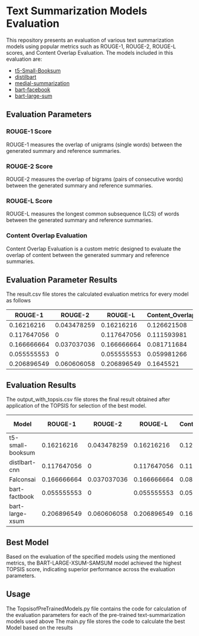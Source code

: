 # Text Summarization Models Evaluation

This repository presents an evaluation of various text summarization models using popular metrics such as ROUGE-1, ROUGE-2, ROUGE-L scores, and Content Overlap Evaluation. The models included in this evaluation are:

- [t5-Small-Booksum](https://huggingface.co/cnicu/t5-small-booksum)
- [distilbart](https://huggingface.co/sshleifer/distilbart-cnn-6-6)
- [medial-summarization](https://huggingface.co/Falconsai/medical_summarization)
- [bart-facebook](https://huggingface.co/Cohee/bart-factbook-summarization)
- [bart-large-sum](https://huggingface.co/lidiya/bart-large-xsum-samsum)

## Evaluation Parameters

### ROUGE-1 Score

ROUGE-1 measures the overlap of unigrams (single words) between the generated summary and reference summaries.

### ROUGE-2 Score

ROUGE-2 measures the overlap of bigrams (pairs of consecutive words) between the generated summary and reference summaries.

### ROUGE-L Score

ROUGE-L measures the longest common subsequence (LCS) of words between the generated summary and reference summaries.

### Content Overlap Evaluation

Content Overlap Evaluation is a custom metric designed to evaluate the overlap of content between the generated summary and reference summaries.

## Evaluation Parameter Results

The result.csv file stores the calculated evaluation metrics for every model as follows

| ROUGE-1     | ROUGE-2     | ROUGE-L     | Content_Overlap |
|-------------|-------------|-------------|-----------------|
| 0.16216216  | 0.043478259 | 0.16216216  | 0.126621508     |
| 0.117647056 | 0           | 0.117647056 | 0.111593981     |
| 0.166666664 | 0.037037036 | 0.166666664 | 0.081711684     |
| 0.055555553 | 0           | 0.055555553 | 0.059981266     |
| 0.206896549 | 0.060606058 | 0.206896549 | 0.1645521       |

## Evaluation Results

The output_with_topsis.csv file stores the final result obtained after application of the TOPSIS for selection of the best model.

| Model            | ROUGE-1     | ROUGE-2     | ROUGE-L     | Content_Overlap | Topsis Score | Final Rank |
|------------------|-------------|-------------|-------------|-----------------|--------------|------------|
| t5-small-booksum | 0.16216216  | 0.043478259 | 0.16216216  | 0.126621508     | 0.699806524  | 2          |
| distlbart-cnn    | 0.117647056 | 0           | 0.117647056 | 0.111593981     | 0.28046912   | 4          |
| Falconsai        | 0.166666664 | 0.037037036 | 0.166666664 | 0.081711684     | 0.584748487  | 3          |
| bart-factbook    | 0.055555553 | 0           | 0.055555553 | 0.059981266     | 0            | 5          |
| bart-large-xsum  | 0.206896549 | 0.060606058 | 0.206896549 | 0.1645521       | 1            | 1          |

## Best Model

Based on the evaluation of the specified models using the mentioned metrics, the BART-LARGE-XSUM-SAMSUM model achieved the highest TOPSIS score, indicating superior performance across the evaluation parameters.


## Usage

The TopsisofPreTrainedModels.py file contains the code for calculation of the evaluation parameters for each of the pre-trained text-summarization models used above
The main.py file stores the code to calculate the best Model based on the results



